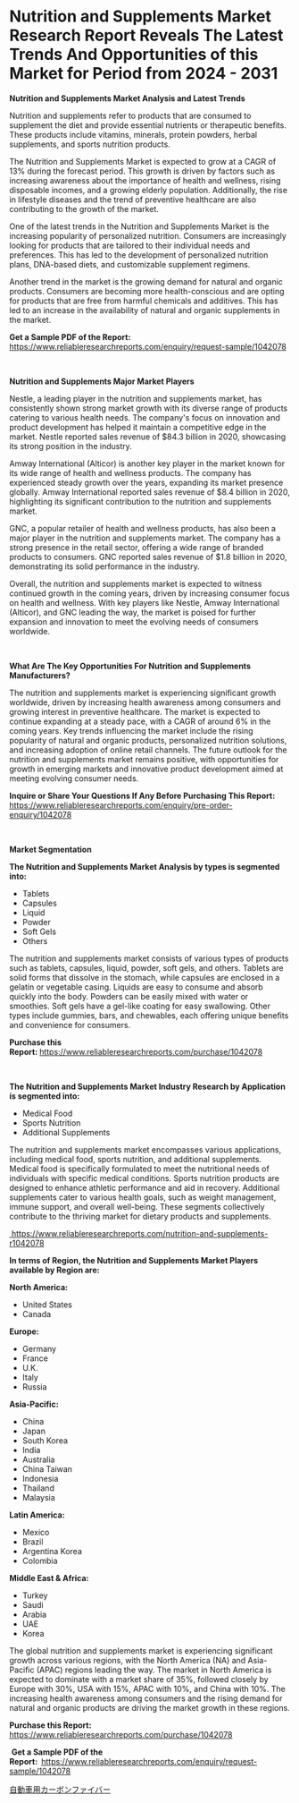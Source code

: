 <p><h1>Nutrition and Supplements Market Research Report Reveals The Latest Trends And Opportunities of this Market for Period from 2024 - 2031</h1></p><p><strong>Nutrition and Supplements Market Analysis and Latest Trends</strong></p>
<p><p>Nutrition and supplements refer to products that are consumed to supplement the diet and provide essential nutrients or therapeutic benefits. These products include vitamins, minerals, protein powders, herbal supplements, and sports nutrition products.</p><p>The Nutrition and Supplements Market is expected to grow at a CAGR of 13% during the forecast period. This growth is driven by factors such as increasing awareness about the importance of health and wellness, rising disposable incomes, and a growing elderly population. Additionally, the rise in lifestyle diseases and the trend of preventive healthcare are also contributing to the growth of the market.</p><p>One of the latest trends in the Nutrition and Supplements Market is the increasing popularity of personalized nutrition. Consumers are increasingly looking for products that are tailored to their individual needs and preferences. This has led to the development of personalized nutrition plans, DNA-based diets, and customizable supplement regimens.</p><p>Another trend in the market is the growing demand for natural and organic products. Consumers are becoming more health-conscious and are opting for products that are free from harmful chemicals and additives. This has led to an increase in the availability of natural and organic supplements in the market.</p></p>
<p><strong>Get a Sample PDF of the Report:&nbsp;</strong> <a href="https://www.reliableresearchreports.com/enquiry/request-sample/1042078">https://www.reliableresearchreports.com/enquiry/request-sample/1042078</a></p>
<p>&nbsp;</p>
<p><strong>Nutrition and Supplements Major Market Players</strong></p>
<p><p>Nestle, a leading player in the nutrition and supplements market, has consistently shown strong market growth with its diverse range of products catering to various health needs. The company's focus on innovation and product development has helped it maintain a competitive edge in the market. Nestle reported sales revenue of $84.3 billion in 2020, showcasing its strong position in the industry.</p><p>Amway International (Alticor) is another key player in the market known for its wide range of health and wellness products. The company has experienced steady growth over the years, expanding its market presence globally. Amway International reported sales revenue of $8.4 billion in 2020, highlighting its significant contribution to the nutrition and supplements market.</p><p>GNC, a popular retailer of health and wellness products, has also been a major player in the nutrition and supplements market. The company has a strong presence in the retail sector, offering a wide range of branded products to consumers. GNC reported sales revenue of $1.8 billion in 2020, demonstrating its solid performance in the industry.</p><p>Overall, the nutrition and supplements market is expected to witness continued growth in the coming years, driven by increasing consumer focus on health and wellness. With key players like Nestle, Amway International (Alticor), and GNC leading the way, the market is poised for further expansion and innovation to meet the evolving needs of consumers worldwide.</p></p>
<p>&nbsp;</p>
<p><strong>What Are The Key Opportunities For Nutrition and Supplements Manufacturers?</strong></p>
<p><p>The nutrition and supplements market is experiencing significant growth worldwide, driven by increasing health awareness among consumers and growing interest in preventive healthcare. The market is expected to continue expanding at a steady pace, with a CAGR of around 6% in the coming years. Key trends influencing the market include the rising popularity of natural and organic products, personalized nutrition solutions, and increasing adoption of online retail channels. The future outlook for the nutrition and supplements market remains positive, with opportunities for growth in emerging markets and innovative product development aimed at meeting evolving consumer needs.</p></p>
<p><strong>Inquire or Share Your Questions If Any Before Purchasing This Report:</strong> <a href="https://www.reliableresearchreports.com/enquiry/pre-order-enquiry/1042078">https://www.reliableresearchreports.com/enquiry/pre-order-enquiry/1042078</a></p>
<p>&nbsp;</p>
<p><strong>Market Segmentation</strong></p>
<p><strong>The Nutrition and Supplements Market Analysis by types is segmented into:</strong></p>
<p><ul><li>Tablets</li><li>Capsules</li><li>Liquid</li><li>Powder</li><li>Soft Gels</li><li>Others</li></ul></p>
<p><p>The nutrition and supplements market consists of various types of products such as tablets, capsules, liquid, powder, soft gels, and others. Tablets are solid forms that dissolve in the stomach, while capsules are enclosed in a gelatin or vegetable casing. Liquids are easy to consume and absorb quickly into the body. Powders can be easily mixed with water or smoothies. Soft gels have a gel-like coating for easy swallowing. Other types include gummies, bars, and chewables, each offering unique benefits and convenience for consumers.</p></p>
<p><strong>Purchase this Report:&nbsp;</strong><a href="https://www.reliableresearchreports.com/purchase/1042078">https://www.reliableresearchreports.com/purchase/1042078</a></p>
<p>&nbsp;</p>
<p><strong>The Nutrition and Supplements Market Industry Research by Application is segmented into:</strong></p>
<p><ul><li>Medical Food</li><li>Sports Nutrition</li><li>Additional Supplements</li></ul></p>
<p><p>The nutrition and supplements market encompasses various applications, including medical food, sports nutrition, and additional supplements. Medical food is specifically formulated to meet the nutritional needs of individuals with specific medical conditions. Sports nutrition products are designed to enhance athletic performance and aid in recovery. Additional supplements cater to various health goals, such as weight management, immune support, and overall well-being. These segments collectively contribute to the thriving market for dietary products and supplements.</p></p>
<p><a href="https://www.reliableresearchreports.com/nutrition-and-supplements-r1042078">&nbsp;https://www.reliableresearchreports.com/nutrition-and-supplements-r1042078</a></p>
<p><strong>In terms of Region, the Nutrition and Supplements Market Players available by Region are:</strong></p>
<p>
    <p> <strong> North America: </strong>
        <ul>
            <li>United States</li>
            <li>Canada</li>
        </ul>
        </p> 
    <p> <strong> Europe: </strong>
        <ul>
            <li>Germany</li>
            <li>France</li>
            <li>U.K.</li>
            <li>Italy</li>
            <li>Russia</li>
        </ul>
        </p> 
    <p> <strong> Asia-Pacific: </strong>
        <ul>
            <li>China</li>
            <li>Japan</li>
            <li>South Korea</li>
            <li>India</li>
            <li>Australia</li>
            <li>China Taiwan</li>
            <li>Indonesia</li>
            <li>Thailand</li>
            <li>Malaysia</li>
        </ul>
        </p> 
    <p> <strong> Latin America: </strong>
        <ul>
            <li>Mexico</li>
            <li>Brazil</li>
            <li>Argentina Korea</li>
            <li>Colombia</li>
        </ul>
        </p> 
    <p> <strong> Middle East & Africa: </strong>
        <ul>
            <li>Turkey</li>
            <li>Saudi</li>
            <li>Arabia</li>
            <li>UAE</li>
            <li>Korea</li>
        </ul>
    </p>
    </p>
<p><p>The global nutrition and supplements market is experiencing significant growth across various regions, with the North America (NA) and Asia-Pacific (APAC) regions leading the way. The market in North America is expected to dominate with a market share of 35%, followed closely by Europe with 30%, USA with 15%, APAC with 10%, and China with 10%. The increasing health awareness among consumers and the rising demand for natural and organic products are driving the market growth in these regions.</p></p>
<p><strong>Purchase this Report: </strong><a href="https://www.reliableresearchreports.com/purchase/1042078">https://www.reliableresearchreports.com/purchase/1042078</a></p>
<p>&nbsp;<strong>Get a Sample PDF of the Report:&nbsp;&nbsp;</strong><a href="https://www.reliableresearchreports.com/enquiry/request-sample/1042078">https://www.reliableresearchreports.com/enquiry/request-sample/1042078</a></p>
<p><strong></strong></p>
<p><p><a href="https://github.com/one-cool-chick/Market-Research-Report-List-1/blob/main/128795417671.md">自動車用カーボンファイバー</a></p></p>